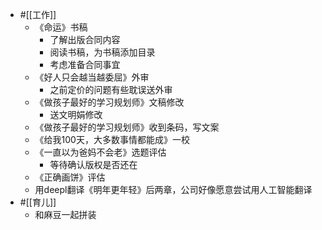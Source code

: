 - #[[工作]]
    - 《命运》书稿
        - 了解出版合同内容
        - 阅读书稿，为书稿添加目录
        - 考虑准备合同事宜
    - 《好人只会越当越委屈》外审
        - 之前定价的问题有些耽误送外审
    - 《做孩子最好的学习规划师》文稿修改
        - 送文明娟修改
    - 《做孩子最好的学习规划师》收到条码，写文案
    - 《给我100天，大多数事情都能成》一校
    - 《一直以为爸妈不会老》选题评估
        - 等待确认版权是否还在
    - 《正确画饼》评估
    - 用deepl翻译《明年更年轻》后两章，公司好像愿意尝试用人工智能翻译
- #[[育儿]]
    - 和麻豆一起拼装
